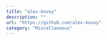 ```yaml
---
title: "alex-kovoy"
description: ""
url: "https://github.com/alex-kovoy"
category: "Miscellaneous"
---
```

